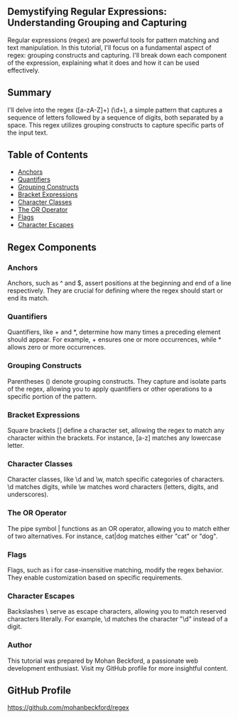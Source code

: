 ## Demystifying Regular Expressions: Understanding Grouping and Capturing

Regular expressions (regex) are powerful tools for pattern matching and text manipulation. In this tutorial, I'll focus on a fundamental aspect of regex: grouping constructs and capturing. I'll break down each component of the expression, explaining what it does and how it can be used effectively.

## Summary
I'll delve into the regex ([a-zA-Z]+) (\d+), a simple pattern that captures a sequence of letters followed by a sequence of digits, both separated by a space. This regex utilizes grouping constructs to capture specific parts of the input text.

## Table of Contents
- [Anchors](#anchors)
- [Quantifiers](#quantifiers)
- [Grouping Constructs](#grouping-constructs)
- [Bracket Expressions](#bracket-expressions)
- [Character Classes](#character-classes)
- [The OR Operator](#the-or-operator)
- [Flags](#flags)
- [Character Escapes](#character-escapes)

## Regex Components

### Anchors
Anchors, such as ^ and $, assert positions at the beginning and end of a line respectively. They are crucial for defining where the regex should start or end its match.

### Quantifiers
Quantifiers, like + and *, determine how many times a preceding element should appear. For example, + ensures one or more occurrences, while * allows zero or more occurrences.

### Grouping Constructs
Parentheses () denote grouping constructs. They capture and isolate parts of the regex, allowing you to apply quantifiers or other operations to a specific portion of the pattern.

### Bracket Expressions
Square brackets [] define a character set, allowing the regex to match any character within the brackets. For instance, [a-z] matches any lowercase letter.

### Character Classes
Character classes, like \d and \w, match specific categories of characters. \d matches digits, while \w matches word characters (letters, digits, and underscores).

### The OR Operator
The pipe symbol | functions as an OR operator, allowing you to match either of two alternatives. For instance, cat|dog matches either "cat" or "dog".

### Flags
Flags, such as i for case-insensitive matching, modify the regex behavior. They enable customization based on specific requirements.

### Character Escapes
Backslashes \ serve as escape characters, allowing you to match reserved characters literally. For example, \\d matches the character "\d" instead of a digit.

### Author
This tutorial was prepared by Mohan Beckford, a passionate web development enthusiast. Visit my GitHub profile for more insightful content.

## GitHub Profile
https://github.com/mohanbeckford/regex


